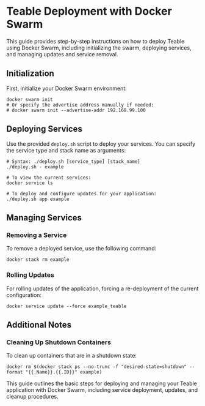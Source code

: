 # Teable Deployment with Docker Swarm

This guide provides step-by-step instructions on how to deploy Teable using Docker Swarm, including initializing the
swarm, deploying services, and managing updates and service removal.

## Initialization

First, initialize your Docker Swarm environment:

```shell
docker swarm init
# Or specify the advertise address manually if needed:
# docker swarm init --advertise-addr 192.168.99.100
```

## Deploying Services

Use the provided `deploy.sh` script to deploy your services. You can specify the service type and stack name as
arguments:

```shell
# Syntax: ./deploy.sh [service_type] [stack_name]
./deploy.sh - example

# To view the current services:
docker service ls

# To deploy and configure updates for your application:
./deploy.sh app example
```

## Managing Services

### Removing a Service

To remove a deployed service, use the following command:

```shell
docker stack rm example
```

### Rolling Updates

For rolling updates of the application, forcing a re-deployment of the current configuration:

```shell
docker service update --force example_teable
```

## Additional Notes

### Cleaning Up Shutdown Containers

To clean up containers that are in a shutdown state:

```shell
docker rm $(docker stack ps --no-trunc -f "desired-state=shutdown" --format "{{.Name}}.{{.ID}}" example)
```

This guide outlines the basic steps for deploying and managing your Teable application with Docker Swarm, including
service deployment, updates, and cleanup procedures.
